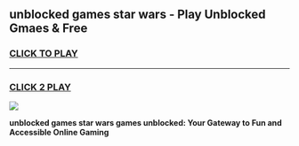 
## unblocked games star wars - Play Unblocked Gmaes & Free
<h3>
<a href="https://news.freeplayer.one?title=unblocked_games_star_wars&ref=16F">CLICK TO PLAY</a></h3>
<hr>

<h3>
<a href="https://news.freeplayer.one?title=unblocked_games_star_wars&ref=16F">CLICK 2 PLAY</a>
  
</h3>

<a href="https://news.freeplayer.one?title=unblocked_games_star_wars&ref=16F/"><img src="https://clearcache.store/games.png"></a>


**unblocked games star wars games unblocked: Your Gateway to Fun and Accessible Online Gaming**
